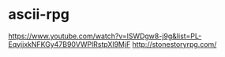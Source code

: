 # ascii-rpg


https://www.youtube.com/watch?v=lSWDgw8-j9g&list=PL-EqvjjxkNFKGy47B90VWPlRstpXl9MjF
http://stonestoryrpg.com/